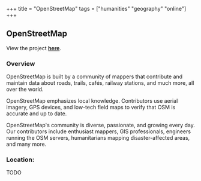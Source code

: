 +++
title = "OpenStreetMap"
tags = ["humanities" "geography" "online"]
+++

## OpenStreetMap

View the project [**here**](https://www.openstreetmap.org/).

### Overview

OpenStreetMap is built by a community of mappers that contribute and maintain data about roads, trails, cafés, railway stations, and much more, all over the world.

OpenStreetMap emphasizes local knowledge. Contributors use aerial imagery, GPS devices, and low-tech field maps to verify that OSM is accurate and up to date.

OpenStreetMap's community is diverse, passionate, and growing every day. Our contributors include enthusiast mappers, GIS professionals, engineers running the OSM servers, humanitarians mapping disaster-affected areas, and many more.

### Location:
TODO
